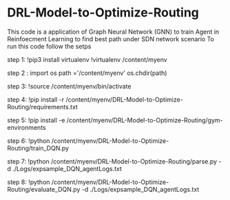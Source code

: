 # DRL-Model-to-Optimize-Routing
This code is a application of Graph Neural Network (GNN) to train Agent in Reinfoecment Learning to find best path under SDN network scenario 
To run this code follow the setps 

step 1: 
!pip3 install virtualenv
!virtualenv /content/myenv

step 2 :
import os
path ='/content/myenv'
os.chdir(path)

step 3:
!source /content/myenv/bin/activate 

step 4:
!pip install -r /content/myenv/DRL-Model-to-Optimize-Routing/requirements.txt

step 5:
!pip install -e /content/myenv/DRL-Model-to-Optimize-Routing/gym-environments

step 6:
!python /content/myenv/DRL-Model-to-Optimize-Routing/train_DQN.py

step 7:
!python /content/myenv/DRL-Model-to-Optimize-Routing/parse.py -d ./Logs/expsample_DQN_agentLogs.txt

step 8:
!python /content/myenv/DRL-Model-to-Optimize-Routing/evaluate_DQN.py -d ./Logs/expsample_DQN_agentLogs.txt
